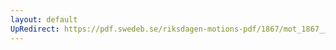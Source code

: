 ```yaml
---
layout: default
UpRedirect: https://pdf.swedeb.se/riksdagen-motions-pdf/1867/mot_1867__ak__00206/mot_1867__ak__00206_002.pdf
---
```

